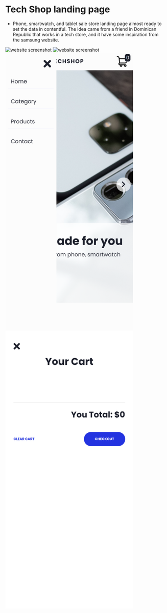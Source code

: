 # Tech Shop landing page 

- Phone, smartwatch, and tablet sale store landing page almost ready to set the data in contentful. The idea came from a friend in Dominican Republic that works in a tech store, and it have some inspiration from the samsung website.

<img src="images/screenshots/tech-shop-1.png" alt="website screenshot" width="800">
<img src="images/screenshots/tech-shop-mobile-1.png" alt="website screenshot" width="400">
<img src="images/screenshots/tech-shop-mobile-2.png" alt="website screenshot" width="400">
<img src="images/screenshots/tech-shop-mobile-3.png" alt="website screenshot" width="400">